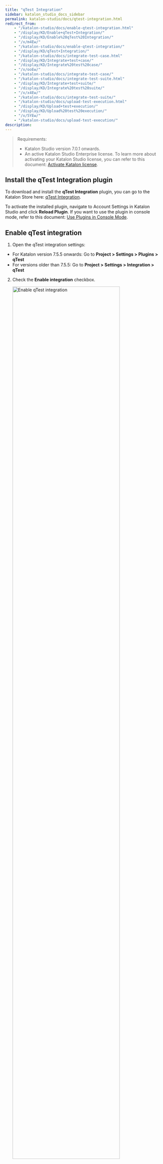 ```yaml
---
title: "qTest Integration"
sidebar: katalon_studio_docs_sidebar
permalink: katalon-studio/docs/qtest-integration.html
redirect_from:
    - "/katalon-studio/docs/enable-qtest-integration.html"
    - "/display/KD/Enable+qTest+Integration/"
    - "/display/KD/Enable%20qTest%20Integration/"
    - "/x/m4Ew/"
    - "/katalon-studio/docs/enable-qtest-integration/"
    - "/display/KD/qTest+Integration/"
    - "/katalon-studio/docs/integrate-test-case.html"
    - "/display/KD/Integrate+test+case/"
    - "/display/KD/Integrate%20test%20case/"
    - "/x/ooEw/"
    - "/katalon-studio/docs/integrate-test-case/"
    - "/katalon-studio/docs/integrate-test-suite.html"
    - "/display/KD/Integrate+test+suite/"
    - "/display/KD/Integrate%20test%20suite/"
    - "/x/x4Ew/"
    - "/katalon-studio/docs/integrate-test-suite/"
    - "/katalon-studio/docs/upload-test-execution.html"
    - "/display/KD/Upload+test+execution/"
    - "/display/KD/Upload%20test%20execution/"
    - "/x/5YEw/"
    - "/katalon-studio/docs/upload-test-execution/"
description:
---
```


> Requirements:
> * Katalon Studio version 7.0.1 onwards.
> * An active Katalon Studio Enterprise license. To learn more about activating your Katalon Studio license, you can refer to this document: [Activate Katalon license](https://docs.katalon.com/katalon-studio/docs/activate-license.html#activate-a-license-with-internet-access).

## Install the qTest Integration plugin

To download and install the **qTest Integration** plugin, you can go to the Katalon Store here: [qTest Integration](https://store.katalon.com/product/136/qTest-Integration). 

To activate the installed plugin, navigate to Account Settings in Katalon Studio and click **Reload Plugin**.
If you want to use the plugin in console mode, refer to this document: [Use Plugins in Console Mode](https://docs.katalon.com/katalon-studio/docs/kse-use-plugins.html#use-plugins-in-console-mode).

## Enable qTest integration

1. Open the qTest integration settings:

* For Katalon version 7.5.5 onwards: Go to **Project > Settings > Plugins > qTest**
* For versions older than 7.5.5: Go to **Project > Settings > Integration > qTest**

2. Check the **Enable integration** checkbox. 

   <img src="https://github.com/katalon-studio/docs-images/raw/master/katalon-studio/docs/enable-qtest-integration/KS-QTEST-Enable-qTest-integration.png" width=85% alt="Enable qTest integration">

## Configure qTest integration

> Notes:
> * From version 7.9.0 onwards, Katalon Studio supports pushing screenshots (PNG files) to qTest to generate reports.

You can configure qTest integration manually or with the Setup Wizard as follows:

<details><summary>Setup Wizard</summary>

To open the setup wizard, after checking the **Enable Integration** box, click **Yes** in the pop-up window. 

<img src="https://github.com/katalon-studio/docs-images/raw/master/katalon-studio/docs/enable-qtest-integration/KS-QTEST-Wizard-tour.png" width=85% alt="The Wizard Setup box">

Alternatively, you can also click on the **Quick Setup...** hyperlink.

<img src="https://github.com/katalon-studio/docs-images/raw/master/katalon-studio/docs/enable-qtest-integration/image2017-6-29-163A493A31.png" width=70% alt="The Wizard Setup hyperlink">

In the displayed **qTest Integration Setup Wizard** dialog, complete all items to finish the setup.

1. Select your **qTest version** and enter you qTest account for authentication information. Once your qTest account is connected successfully, proceed to step 2.

   > Notes:
   > * In the version options, we recommend selecting 7 or higher. This is because earlier versions might be deprecated soon.

   <img src="https://github.com/katalon-studio/docs-images/raw/master/katalon-studio/docs/enable-qtest-integration/image2017-8-1-183A263A14.png" width=70% alt="Choose qTest version in the Wizard Setup box">

2. Select your qTest project.
    
   <img src="https://github.com/katalon-studio/docs-images/raw/master/katalon-studio/docs/enable-qtest-integration/image2017-8-1-183A263A32.png" width=70% alt="Select qTest project in the Wizard Setup box">

3. In the **Test Structure Mapping** section, you need to map the tests between the two systems.

   3.1. In the **qTest module** section: select one of the qTest modules fetched from your account to store the uploaded Katalon test cases.

      <img src="https://github.com/katalon-studio/docs-images/raw/master/katalon-studio/docs/enable-qtest-integration/image2017-8-4-103A13A24.png" width=80% alt="Choose qTest module in the Wizard Setup box">

   3.2. In the **Katalon Test Case folder** section: select a test case folder to integrate with the qTest module from step 3.1.

      <img src="https://github.com/katalon-studio/docs-images/raw/master/katalon-studio/docs/enable-qtest-integration/image2017-8-4-103A23A46.png" width=80% alt="Choose test case folder in the Wizard Setup box">


   3.3. In the **Katalon Test Suite folder** section: select a test suite folder to integrate with the qTest module from step 3.1.
      
      <img src="https://github.com/katalon-studio/docs-images/raw/master/katalon-studio/docs/enable-qtest-integration/image2017-8-4-103A23A19.png" width=80% alt="Choose test suite folder in the Wizard Setup box">

4. In the **Execution Options** section, choose the settings for uploading results to qTest.

   <img src="https://github.com/katalon-studio/docs-images/raw/master/katalon-studio/docs/enable-qtest-integration/KS-QTEST-configured-qTest.png" width=80% alt="Execution Options">

   <table>
   <thead>
   <tr>
      <th>Field</th>
      <th>Description</th>
   </tr>
   </thead>
   <tbody>
   <tr>
      <td>Automatically submit test run result</td>
      <td>Results of executed test cases are uploaded automatically to qTest.</td>
   </tr>
   <tr>
      <td>Submit test run result to the latest approved version</td>
      <td>Test run results are submitted to the latest approved version of the mapped qTest test case.</td>
   </tr>
   <tr>
      <td>Report format</td>
      <td>Additional attachments for reports to be upload to qTest.</td>
   </tr>
   </tbody>
   </table>

   > Notes:
   > * To upload the HTML report to qTest, make sure to enable the HTML reports generation in **Project > Settings > Plugins > Reports**.
      ><img alt="Enable HTML reports" src="https://github.com/katalon-studio/docs-images/raw/master/katalon-studio/docs/enable-qtest-integration/KS-qTest-HTML-report-generator.png" width=85%>

5. Click **Finish**.

</details>

<details><summary>Manual Setup</summary>

1. In the **Authentication** section, select your qTest version.

   > Notes:
   > * In the version options, we recommend selecting 7 or higher. This is because earlier versions might be deprecated soon.

   <img src="https://github.com/katalon-studio/docs-images/raw/master/katalon-studio/docs/enable-qtest-integration/image2016-11-15-143A493A1.png" width=30% alt="Authentication in the Manual Septup">

2. To generate a token for authentication, you can choose either log in with username and password or with an SSO token.

   <details><summary>Log in with username and password</summary>
   
      - Click **Generate**. The **Generate new token** dialog opens.
      
      <img src="https://github.com/katalon-studio/docs-images/raw/master/katalon-studio/docs/enable-qtest-integration/image2016-11-15-143A503A18.png" width=80% alt="Generate new token dialog">

      - Fill in your qTest account information. Then click **Generate**.
      
      <img src="https://github.com/katalon-studio/docs-images/raw/master/katalon-studio/docs/enable-qtest-integration/image2016-11-15-143A483A8.png" width=80% alt="Fill in account information">

      - KS connects to qTest using the provided information. The token is generated.
   
   </details>

   <details><summary>Log in with SSO token</summary>
   
      - If you are using Single Sign-On (SSO) to log in to qTest, ignore the **Generate** button, copy and paste the following token format in the **Token** text field:
      
      `{"access_token":"<bearer_token_value>","token_type":"bearer","scope":"read write create delete administration execute import export share baseline"}`
      
      - To find the `<bearer_token_value>`, access qTest Manager. Sign in with your SSO account. Navigate to the **Download qTest Resources** page. In the **API & SDK** section, you can see the **Bearer Token** value. 
      
      <img alt="Bearer token" src="https://github.com/katalon-studio/docs-images/raw/master/katalon-studio/docs/enable-qtest-integration/bearer-token.png" width=85%>
   
   </details>

3. Select your preferred test submission method from the following options:

    <img alt="Submitting options" src="https://github.com/katalon-studio/docs-images/raw/master/katalon-studio/docs/enable-qtest-integration/submitting-options.png" width=85% alt="Execution Options">

   <table>
   <thead>
   <tr>
      <th>Field</th>
      <th>Description</th>
   </tr>
   </thead>
   <tbody>
   <tr>
      <td>Automatically submit test run result</td>
      <td>Results of executed test cases are uploaded automatically to qTest.</td>
   </tr>
   <tr>
      <td>Submit test run result to the latest approved version</td>
      <td>Test run results are submitted to the latest approved version of the mapped qTest test case.</td>
   </tr>
   <tr>
      <td>Report format</td>
      <td>Additional attachments for reports to be upload to qTest.</td>
   </tr>
   </tbody>
   </table>

   > Notes:
   > * To upload the HTML report to qTest, make sure to enable the HTML reports generation in **Project > Settings > Plugins > Reports**.
      > <img alt="Enable HTML reports" src="https://github.com/katalon-studio/docs-images/raw/master/katalon-studio/docs/enable-qtest-integration/KS-qTest-HTML-report-generator.png" width=85%>

4. Conduct test case mapping.
   
   - To create mappings between qTest modules and Katalon Test Case folders, go to **Project > Settings > Plugins > qTest > Test Case Repositories**.

   <img alt="Test case mapping" src="https://github.com/katalon-studio/docs-images/raw/master/katalon-studio/docs/enable-qtest-integration/image2017-6-29-163A473A10.png" width=85%>
   
   - Click **Add**. The **Create Test Case Repository** dialog opens. 
   - Choose your qTest project, qTest module and browse the Katalon folder for the test case you wish to map with. 
   - Click **OK** when you are done.

      <img alt="Browse mapping test cases" src="https://github.com/katalon-studio/docs-images/raw/master/katalon-studio/docs/enable-qtest-integration/image2016-11-15-153A253A8.png" width=85%>

5. Conduct test suite mapping.

   - To create mappings between qTest projects and Katalon Test Suite folders, go to **Project > Settings > Plugins > qTest > Test Suite Repositories**.
   
      <img alt="Enable HTML reports" src="https://github.com/katalon-studio/docs-images/raw/master/katalon-studio/docs/enable-qtest-integration/image2017-6-29-163A483A33.png" width=85%>

   - Click **Add**. The **Create Test Suite Repository** dialog opens. 
   - Choose your qTest Project, and browse the Katalon folder for the test suite you wish to map with.
   - Click **OK** when you are done.

      <img alt="Enable HTML reports" src="https://github.com/katalon-studio/docs-images/raw/master/katalon-studio/docs/enable-qtest-integration/image2016-11-15-153A373A55.png" width=85%>

      > Notes:
      > * You should select test suites that contain test cases defined in the **Test Case Repositories** settings.

</details>

## qTest - Katalon Studio parity report

> Requirements:
> * Katalon Studio version 7.8.0 onwards.

To enable parity reports generation, go to **Project Settings > Plugins > qTest**, check the **Generate the parity report after test execution** box.

<img src="https://github.com/katalon-studio/docs-images/raw/master/katalon-studio/docs/enable-qtest-integration/KS-QTEST-Parity-report.png" width=100% alt="Parity reports">

Katalon Studio will generate test suite and test suite collection reports when you turn on this setting. This parity report provides a quick check of the version and test step contents of your integrated test cases between two systems. 

> Notes:
> * Only test cases with a unique ID are counted. Duplicate test cases are counted as one.

To view the generated parity report, open the `<your-project-folder>/Reports` folder.

<img src="https://github.com/katalon-studio/docs-images/raw/master/katalon-studio/docs/enable-qtest-integration/parity-report-html.png" width=70% alt="Open the parity report in the project folder">

## Execution Status Mapping

> Requirements:
> * Katalon Studio version 7.9.0 onwards.

1. To submit execution results from Katalon Studio to qTest Manager, activate the Automation Integration settings and map the automation status to the test run status in qTest. You can learn more about activating the Automation Integration settings in the Tricentis document here: [Activate Automation Integrations](https://documentation.tricentis.com/qtest/1001/en/content/qtest_manager/project_settings/activate_automation_integrations.htm).

   <a class="pop">
   <img src="https://github.com/katalon-studio/docs-images/raw/master/katalon-studio/docs/enable-qtest-integration/qtest_map_status.png" width=100% alt="Map test status in qTest">
   </a>
   <p style="text-align: center;"><em>Click the image to enlarge it.</em></p>

   <a class="pop">
   <img src="https://github.com/katalon-studio/docs-images/raw/master/katalon-studio/docs/enable-qtest-integration/KS-QTEST-Automation-status.png" width=100% alt="Map test status in Katalon Studio">
   </a>
   <p style="text-align: center;"><em>Click the image to enlarge it.</em></p>

2. Map the Katalon Studio test status to the qTest test status.

   To do so, in Katalon Studio, go to **Project > Settings > Plugins > qTest > Execution Status Mapping**. 
   In the **qTest API's status** column, input the value that matches the Automation Status you configured earlier from step 1.

   <img src="https://github.com/katalon-studio/docs-images/raw/master/katalon-studio/docs/enable-qtest-integration/KS-QTEST-Execution-mapping.png" width=70% alt="Map test status in Katalon Studio">

## Upload test cases to qTest

Katalon allows you to upload a test case or all test cases in a test case folder to qTest. 
### Upload a test case to qTest

> Requirements:
> * The test case you wish to upload must be located in the integrated test case folder with qTest. To learn more about integrating a test case folder with qTest, refer to step 4 in Manual Setup. See above: [Manual Setup](https://docs.katalon.com/katalon-studio/docs/qtest-integration.html#configure-qtest-integration).

To upload a test case to an integrated qTest module, do as follows:

- In the **Tests Explorer** panel, right-click on the test case to trigger its context menu. Select **qTest > Upload**.  

   <img src="https://github.com/katalon-studio/docs-images/raw/master/katalon-studio/docs/integrate-test-case/image2017-8-5-163A293A21.png" width=70% alt="Upload a test case">

- Alternatively, you can also navigate to the **Integration** tab of the test case. Click **Upload**.

   <img src="https://github.com/katalon-studio/docs-images/raw/master/katalon-studio/docs/enable-qtest-integration/KS-QTEST-Upload-a-test-case.png" width=100% alt="Upload a test case">

- Uploaded test cases have a qTest icon at the bottom right of the icon as shown below:

   <img src="https://github.com/katalon-studio/docs-images/raw/master/katalon-studio/docs/integrate-test-case/image2017-8-5-163A303A1.png" width=70% alt="Upload a test case">

- You can also go to qTest to verify whether the Katalon Studio test case is successfully uploaded to the integrated qTest module. 

   <img src="https://github.com/katalon-studio/docs-images/raw/master/katalon-studio/docs/integrate-test-case/image2017-8-5-163A353A44.png" width=70% alt="Upload a test case">

- You can also see the following information in the **Integration** tab of the integrated test case.

   <img src="https://github.com/katalon-studio/docs-images/raw/master/katalon-studio/docs/enable-qtest-integration/KS-Test-case-integrated-information.png" width=100% alt="Test case information"> 
   
   <table>
   <thead>
   <tr>
      <th>Field</th>
      <th>Description</th>
   </tr>
   </thead>
   <tbody>
   <tr>
      <td>Test Case ID</td>
      <td>The ID of the integrated qTest test case.</td>
   </tr>
   <tr>
      <td>Alias</td>
      <td>The alias of the integrated qTest test case.</td>
   </tr>
   <tr>
      <td>Parent ID</td>
      <td>The ID of the integrated qTest module.</td>
   </tr>
   <tr>
      <td>Version</td>
      <td>The qTest test case version.</td>
   </tr>
   </tbody>
   </table>

   > Tips:
   > * You can quickly open the integrated test case in qTest by clicking **Navigate**.

### Upload a test case folder to qTest

> Requirements:
> * The test case folders you wish to upload should be added in **Project > Settings > Plugins > qTest > Test Case Repositories**. To learn more about adding a test case folder in the **Test Case Repositories**, refer to step 4 in Manual Setup. See above: [Manual Setup](https://docs.katalon.com/katalon-studio/docs/qtest-integration.html#configure-qtest-integration).

- In the **Tests Explorer** panel, right-click on the test case folder to trigger its context menu. Select **qTest > Upload**.  

   <img src="https://github.com/katalon-studio/docs-images/raw/master/katalon-studio/docs/integrate-test-case/image2017-8-9-163A343A22.png" width=70% alt="Upload test case folder">

- The uploaded test case folder and test cases have a qTest icon at the bottom right of the icon as shown below:

   <img src="https://github.com/katalon-studio/docs-images/raw/master/katalon-studio/docs/integrate-test-case/image2017-8-9-163A413A46.png" width=70% alt="Upload test case folder">

- Alternatively, you can go to qTest to verify whether the Katalon test cases within the selected folder are successfully uploaded to the integrated qTest module.  

   <img src="https://github.com/katalon-studio/docs-images/raw/master/katalon-studio/docs/integrate-test-case/image2017-8-9-163A453A32.png" width=70% alt="Upload test case folder">

## Download qTest test cases to Katalon

1. In qTest, switch to the **Test Design** tab. Move the test cases you wish to download into the qTest module that is integrated with Katalon Studio. 

   For example, we want to download the **Login_myAccount** test case to Katalon Studio. We move it to the **Login** qTest module, which we have integrated with Katalon Studio beforehand.
   
   <img src="https://github.com/katalon-studio/docs-images/raw/master/katalon-studio/docs/enable-qtest-integration/KS-qTest-Download-test-case-from-qTest.png" width=70% alt="Move test case to the integrated folder in qTest">

2. Switch to Katalon Studio. In the **Tests Explorer** panel, right-click the test case folder that is integrated with the above qTest module. Select **qTest > Download**.

   <img src="https://github.com/katalon-studio/docs-images/raw/master/katalon-studio/docs/integrate-test-case/image2017-8-5-163A513A18.png" width=70% alt="Download qTest test case">

3. The **Downloaded test case preview** dialog opens. You can see all test cases in the integrated qTest module that are available for download. Select the test case you want to download. Click **OK** to continue.

   <img src="https://github.com/katalon-studio/docs-images/raw/master/katalon-studio/docs/integrate-test-case/image2017-8-5-163A523A29.png" width=70% alt="Downloaded test case preview">
   
   > Notes:
   > * Test cases that are downloaded will not be displayed again.

4. Once the downloading process is finished, you can view the downloaded test cases in the integrated test case folder.  

   <img src="https://github.com/katalon-studio/docs-images/raw/master/katalon-studio/docs/integrate-test-case/image2017-8-5-163A563A37.png" width=70% alt="View downloaded test cases">

## Disintegrate test cases from qTest

Katalon allows you to disintegrate a test case or all test cases in a test case folder from qTest.
### Disintegrate a test case from qTest

You can break the connection between a Katalon Studio test case and qTest by following the steps below:

1. To disintegrate a test case from qTest, navigate to the **Integration** tab of the test case. Click **Disintegrate**.

   <img src="https://github.com/katalon-studio/docs-images/raw/master/katalon-studio/docs/enable-qtest-integration/KS-QTEST-Disintegrate-test-case.png" width=70% alt="Disintegrate a test case from qTest">

   Alternatively, you can right-click the test case you wish to disintegrate, select **qTest > Disintegrate**.

   <img src="https://github.com/katalon-studio/docs-images/raw/master/katalon-studio/docs/enable-qtest-integration/KS-QTEST-Disintegrate-test-case-2.png" width=70% alt="Disintegrate a test case from qTest">

2. In the **Confirmation** dialog, click **OK**. The connection between the test case and qTest is removed.  

### Disintegrate a test case folder from qTest

You can break the connection between a Katalon Studio test case folder and qTest by following the steps below.

> Notes:
> * Disintegrate a test case folder from qTest will also disintegrate all test cases in the folder from qTest.

1. To disintegrate a test case folder from qTest, in the **Tests Explorer** view, right-click the test case folder you wish to disintegrate. Select **qTest > Disintegrate**.
   
   <img src="https://github.com/katalon-studio/docs-images/raw/master/katalon-studio/docs/integrate-test-case/image2017-8-5-173A23A57.png" width=70% alt="Disintegrate a test case folder from qTest">

2. In the **Confirmation** dialog, click **OK**. The connection between the test case folder and qTest is removed.

## Upload test suites to qTest

> Requirements:
> * The test suite you wish to upload to qTest should be located in the integrated test suite folder with qTest. To learn more about integrating a test suite folder with qTest, refer to step 5 in Manual Setup. See above: [Manual Setup](https://docs.katalon.com/katalon-studio/docs/qtest-integration.html#configure-qtest-integration).
### Register a qTest location for a test suite

1. Navigate to the **Integration** tab of the test suite. Click on the **New parent** button.

   <img src="https://github.com/katalon-studio/docs-images/raw/master/katalon-studio/docs/integrate-test-suite/image2017-8-6-153A193A52.png" width=70% alt="Register a qTest location for a test suite">

2. The **Create Test Suite's parent** dialog opens. Select a **Parent** folder, then choose the location to integrate with the Katalon test suite.

   <img src="https://github.com/katalon-studio/docs-images/raw/master/katalon-studio/docs/integrate-test-suite/image2016-11-21-153A233A4.png" width=70% alt="Choose the parent folder">

3. In the **Creation Options** section, you can decide the integration behavior with the following options:

   <img src="https://github.com/katalon-studio/docs-images/raw/master/katalon-studio/docs/enable-qtest-integration/KS-QTEST-Creation-option.png" width=70% alt="Creation options">

   <table>
   <thead>
   <tr>
      <th>Option</th>
      <th>Description</th>
   </tr>
   </thead>
   <tbody>
   <tr>
      <td>Create only</td>
      <td>- Create an association between the Katalon test suite and the selected qTest location. <br>- With this option, if you want to upload the Katalon test suite to the selected qTest location, you need to do it manually. See below: <a href="https://docs.katalon.com/katalon-studio/docs/qtest-integration.htm#upload-test-suites-manually" target="_blank" rel="noopener noreferrer">Upload a test suite manually</a></td>
   </tr>
   <tr>
      <td>Create and upload</td>
      <td>- Create an association between the Katalon test suite and the selected qTest location.<br>- Upload the Katalon test suite to the selected qTest location.</td>
   </tr>
   <tr>
      <td>Create, upload, and set as default</td>
      <td>- Create an association between the Katalon test suite and the selected qTest location.<br>- Upload the Katalon test suite to the selected qTest location.<br>- Set the qTest location as default for uploading the execution result of the Katalon test suite.</td>
   </tr>
   </tbody>
   </table>

   > Notes: 
   > * A test suite can be registered in many qTest locations, but only one qTest location can be set as default.

4. Click **OK** to continue. 
   Once integrated, you can see the location and the name of the parent folder on qTest.

   <img src="https://github.com/katalon-studio/docs-images/raw/master/katalon-studio/docs/integrate-test-suite/image2016-11-21-153A503A3.png" width=70% alt="Register a qTest location for a test suite">
    
    | Icon | Description |
    | --- | --- |
    | <img src="https://github.com/katalon-studio/docs-images/raw/master/katalon-studio/docs/integrate-test-suite/84.png" alt="Successfully integrated icon"> | The Katalon test suite is integrated with the qTest location. |
    | <img src="https://github.com/katalon-studio/docs-images/raw/master/katalon-studio/docs/integrate-test-suite/85.png" alt="Unsuccessfully integrated icon"> | The Katalon test suite is not integrated with the qTest location. |
    
    You can also view the integration information, including **Parent ID**, **Test Suite ID**, and **Alias**, as shown below:

    | Field | Description |
    | --- | --- |
    | Test Suite ID | The ID of the integrated qTest test suite. |
    | Alias | The alias of the integrated qTest test suite. |
    | Parent ID | The ID of the integrated qTest location. |
    
   > Tips:
   > * You can quickly open the uploaded test suite in qTest by clicking **Navigate**.
      > <img src="https://github.com/katalon-studio/docs-images/raw/master/katalon-studio/docs/integrate-test-suite/image2016-11-21-183A123A57.png" width=70% alt="Quickly navigate to qTest">

### Upload test suites manually

> Notes:
> * Suppose you choose the **Create and upload** or the **Create, upload and set as default** option while registering a qTest location for a test suite. In that case, your test suite is automatically uploaded to the registered qTest location. You can skip this part.

Katalon allows you to upload a test suite or all test suites in a test suite folder to qTest.

1. Upload a test suite manually:

   > Requirements:
   > * Make sure all test suites have at least one registered qTest location.
   > * The selected test suites have not been uploaded yet.

   - To upload a test suite manually to the predefined qTest location, navigate to the **Integration** tab of the test suite. In the **List of test suite's parents**, select a qTest location, then click **Upload**.  

      <img src="https://github.com/katalon-studio/docs-images/raw/master/katalon-studio/docs/integrate-test-suite/image2016-11-22-143A103A48.png" width=70% alt="Upload test suites manually">

   - Alternatively, you can also right-click on the test suite to trigger its context menu. Select **qTest > Upload**.

      <img src="https://github.com/katalon-studio/docs-images/raw/master/katalon-studio/docs/integrate-test-suite/image2016-11-22-143A193A18.png" width=70% alt="Upload test suites manually">

   - Once the uploading process finishes, you can go to qTest to verify whether the Katalon test suite is successfully uploaded to the registered qTest location.  

      <img src="https://github.com/katalon-studio/docs-images/raw/master/katalon-studio/docs/integrate-test-suite/image2016-11-22-143A343A18.png" width=70% alt="Upload test suites manually">

2. Upload a test suite folder manually:

   > Requirements:
   > * Make sure all test suites in the test suite folder have at least one registered qTest location.
   > * At least one test suite in the selected test suites folder has not been uploaded yet.

   - In the **Tests Explorer** panel, right-click on the test suite folder to trigger its context menu. Select **qTest > Upload**.
    
      <img src="https://github.com/katalon-studio/docs-images/raw/master/katalon-studio/docs/integrate-test-suite/image2016-11-22-143A573A33.png" width=70% alt="Upload test suites folder manually">
    
   - Once the uploading process finishes, you can go to qTest to verify whether the Katalon test suites in the selected folder are uploaded to the registered qTest locations.
      
      <img src="https://github.com/katalon-studio/docs-images/raw/master/katalon-studio/docs/integrate-test-suite/image2016-11-22-173A493A23.png" width=70% alt="Upload test suites folder manually">

## Disintegrate test suites from qTest

Katalon allows you to disintegrate a test suite or all test suites in a folder from qTest.
### Disintegrate a test suite from qTest

You can remove the integration between the Katalon test suite and the registered qTest location by following the steps below:

1. To remove the connection between a test suite and the registered qTest location, navigate to the **Integration** tab of the test suite. Select a qTest location, click **Disintegrate**.
      
      <img src="https://github.com/katalon-studio/docs-images/raw/master/katalon-studio/docs/integrate-test-suite/image2016-11-22-173A573A5.png" width=70% alt="Disintegrate a test suite from qTest">

   Alternatively, you can also right-click on the test suite you wish to disintegrate. Select **qTest > Disintegrate**. 

      <img src="https://github.com/katalon-studio/docs-images/raw/master/katalon-studio/docs/integrate-test-suite/image2016-11-22-183A33A20.png" width=70% alt="Disintegrate a test suite from qTest">

2. Click **OK** on the **Confirmation** dialog. The integration between the test suite and the registered qTest location is removed.
### Disintegrate a test suite folder from qTest

You can break the connection between a Katalon Studio test suite folder and qTest by following the steps below:

> Notes:
> * Disintegrate a test suite folder from qTest will also disintegrate all test suites in the folder from qTest.

1. In the **Tests Explorer** view, right-click on the test suite folder you wish to disintegrate. Select **qTest > Disintegrate**.  
   
   <img src="https://github.com/katalon-studio/docs-images/raw/master/katalon-studio/docs/integrate-test-suite/image2016-11-22-183A133A46.png" width=70% alt="Disintegrate a test suite from qTest">

2. Click **OK** on the **Confirmation** dialog. The integration between the test suite folder and qTest is removed.

## Upload test execution results

> Requirements:
> * The associated test case is uploaded to qTest. For further instructions, see above [Upload test cases to qTest](https://docs.katalon.com/katalon-studio/docs/qtest-integration.html#upload-test-cases-to-qtest).
> * The associated test suite is uploaded to qTest. For further instructions, see above [Upload test suites to qTest](https://docs.katalon.com/katalon-studio/docs/qtest-integration.html#upload-test-suites-to-qtest).
> * A registered qTest location for the associated test suite is set as default.
> * The qTest test case version is at least 1.0. 
### Upload test results automatically

1. To automatically upload the test execution results, check the **Automatically submit test run results** option in **Project > Settings > Plugins > qTest**.
2. Add an integrated test case to an integrated test suite.
3. Execute an integrated Katalon test suite.
4. Open the generated test execution report.
5. In the **Test Cases Table** section, the status of all test execution is displayed with the following information.

   <img src="https://github.com/katalon-studio/docs-images/raw/master/katalon-studio/docs/upload-test-execution/image2017-8-7-153A423A26.png" width=70% alt="the Test Cases Table section">
    
   <table>
   <thead>
   <tr>
      <th>Icon</th>
      <th>Description</th>
   </tr>
   </thead>
   <tbody>
   <tr>
      <td><img src="https://github.com/katalon-studio/docs-images/raw/master/katalon-studio/docs/upload-test-execution/image2017-2-28-163A323A19.png" alt="Successfully uploaded icon"></td>
      <td>The execution result of the test case is uploaded to qTest.</td>
   </tr>
   <tr>
      <td><img src="https://github.com/katalon-studio/docs-images/raw/master/katalon-studio/docs/upload-test-execution/image2017-2-28-163A293A39.png" alt="Unsuccessfully uploaded icon"></td>
      <td>The execution result of the test case is not uploaded to qTest.</td>
   </tr>
   </tbody>
   </table>
    
5. To find the qTest information, click **Show Test Case Details**. In the **Test Case's Log** table, go to the **Integration** tab.
    
   <img src="https://github.com/katalon-studio/docs-images/raw/master/katalon-studio/docs/upload-test-execution/image2017-8-7-153A453A53.png" width=70% alt="Show test case details">

   You can view the following information:
    
   <table>
   <thead>
   <tr>
      <th>Field</th>
      <th>Description</th>
   </tr>
   </thead>
   <tbody>
   <tr>
      <td>Test Run Alias</td>
      <td>The alias of the integrated qTest test run.</td>
   </tr>
   <tr>
      <td>Test Log ID</td>
      <td>The ID of the test log created in qTest, for example, execution history record.</td>
   </tr>
   <tr>
      <td>Attachment</td>
      <td>This lets users know whether all the execution logs and reports are sent to qTest as an attachment. (i.e., Yes or No)<br>If yes, you can go to qTest and find them under the related execution history record, as illustrated below:<br><p style="text-align: center;"><a class="pop"><img src="https://github.com/katalon-studio/docs-images/raw/master/katalon-studio/docs/upload-test-execution/image2017-8-7-153A503A43.png"></a><em>Click the image to enlarge it.</em></p></td>
   </tr>
   </tbody>
   </table>

### Upload test case results manually

1. Add an integrated test case to an integrated test suite.
2. Execute the integrated Katalon test suite.
2. Open the generated test execution report.
3. In the **Test Cases Table** section, right-click the test case you wish to upload the test result. Select **qTest > Upload**.

   <img src="https://github.com/katalon-studio/docs-images/raw/master/katalon-studio/docs/upload-test-execution/image2017-8-7-163A33A27.png" width=70% alt="Upload test case results manually">

4. Once the uploading process is finished, you can go to qTest to verify whether the test execution is uploaded successfully to qTest test run.
   
   <img src="https://github.com/katalon-studio/docs-images/raw/master/katalon-studio/docs/upload-test-execution/image2017-8-7-163A103A23.png" width=100% alt="Upload test case results manually">

### Upload test suite results manually

1. In the **Tests Explorer** panel, open the **Reports** folder. Right-click the test execution result you wish to upload. Select **qTest > Upload**. 

   To upload all test executions, you can right-click the **Report** folder, select **qTest > Upload**. 

   <img src="https://github.com/katalon-studio/docs-images/raw/master/katalon-studio/docs/upload-test-execution/image2017-8-7-163A113A37.png" width=366 alt="Upload test suite results manually">

2. Once the uploading process is finished, you can go to qTest to verify whether the test execution is uploaded successfully to the qTest test run.
## qTest Test Cases Version Control and Synchronization

> Requirements:
> * Katalon Studio version 7.8.0 onwards.
> * The qTest integration enabled.
> * The associated test case is uploaded to qTest. For further instructions, see above [Upload test cases to qTest](https://docs.katalon.com/katalon-studio/docs/qtest-integration.html#upload-test-cases-to-qtest).

Katalon allows you to check which Katalon Studio test cases need updating when the integrated qTest test cases change the test step content.
You can do so with one or many test cases. In each Katalon test case, you can also retrieve the latest content of the integrated qTest test case.
### Check for version updates in bulk

1. Click on the qTest icon on the menu bar.
2. Select **Check for updates**.

   <img src="https://github.com/katalon-studio/docs-images/raw/master/katalon-studio/docs/enable-qtest-integration/qtest-check-for-update.png" width=366 alt="Upload test suite result manually">

3. In the **Check for updates** dialog, select test cases you wish to check for update. Click **OK**.

   <img src="https://github.com/katalon-studio/docs-images/raw/master/katalon-studio/docs/enable-qtest-integration/tc-browser.png" width=391 alt="The check for update dialog">

   Wait for the test engine to retrieve information from the qTest server.

   <a class="pop">
   <img src="https://github.com/katalon-studio/docs-images/raw/master/katalon-studio/docs/enable-qtest-integration/KS-qTest-Check-update-in-bulk.gif" width=100% alt="Check for version updates">
   </a>
   <p style="text-align: center;"><em>Click the gif to enlarge it.</em></p>

### Check for version updates in a test case

In a test case editor, open the **Integration** tab, click **Check for updates** to fetch the latest qTest test case version and test steps content. Wait for the test engine to retrieve information from the qTest server.

<img src="https://github.com/katalon-studio/docs-images/raw/master/katalon-studio/docs/enable-qtest-integration/test-case-version.png" width=420 alt="Check for version updates in a test case">

Wait for the test engine to retrieve information from the qTest server.
If you wish to save the latest content of test steps and test case version, in the pop-up **qTest Integration Update** dialog, click **Sync up**.

<a class="pop">
<img src="https://github.com/katalon-studio/docs-images/raw/master/katalon-studio/docs/enable-qtest-integration/KS-qTest-Check-update-in-a-test-case.gif" width=100% alt="Check for version updates">
</a>
<p style="text-align: center;"><em>Click the gif to enlarge it.</em></p>

## Map a Katalon test case to a qTest test case by database ID

> Requirements:
> * Katalon Studio version 7.9.0 onwards.
> * qTest integration enabled.
> * The Katalon test case must be located in the integrated test case folder with qTest. To learn more about integrating a test case folder with qTest, refer to step 4 in Manual Setup. See above: [Manual Setup](https://docs.katalon.com/katalon-studio/docs/qtest-integration.html#configure-qtest-integration).

Katalon Studio provides an easy way to map a Katalon test case to an existing qTest test case. Follow these steps:

1. In qTest, you can get a qTest test case database ID in the test case URL. 

   <img src="https://github.com/katalon-studio/docs-images/raw/master/katalon-studio/docs/enable-qtest-integration/id.png" width=70% alt="Get qTest test case database ID in qTest">  

2. In Katalon Studio, select a test case you want to link to the above qTest test case. Add the copied value to its name in the following format: `<qTest Database ID> <Katalon test case name>`.

   <img src="https://github.com/katalon-studio/docs-images/raw/master/katalon-studio/docs/enable-qtest-integration/renamed.png" width=80% alt="Copy ID database in the test case">

3. Open the test case editor, select the **Integration** tab. 
4. Click **Link qTest Test Case**.  

   <img src="https://github.com/katalon-studio/docs-images/raw/master/katalon-studio/docs/enable-qtest-integration/link.png" width=50% alt="Link qTest Test case">

5. Save your change when the test case is linked to qTest successfully. 

   <img src="https://github.com/katalon-studio/docs-images/raw/master/katalon-studio/docs/enable-qtest-integration/linked.png" width=70% alt="Link qTest Test case successfully">








